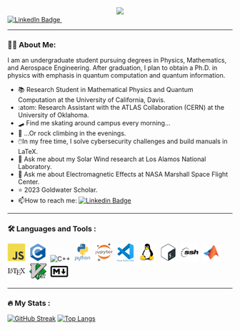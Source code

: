 <!--
### Hi there 👋
**Lydia-England/Lydia-England** is a ✨ _special_ ✨ repository because its `README.md` (this file) appears on your GitHub profile.

Here are some ideas to get you started:

- 🔭 I’m currently working on ...
- 🌱 I’m currently learning ...
- 👯 I’m looking to collaborate on ...
- 🤔 I’m looking for help with ...
- 💬 Ask me about ...
- 📫 How to reach me: ...
- 😄 Pronouns: ...
- ⚡ Fun fact: ...
-->


<!--
<div id="header" align="center">
  <img src="https://media.giphy.com/media/FRF49gttE3c4g7Gx4B/giphy.gif" width="200"/>
</div>
-->

<div id="header" align="center">
  <img src="https://media.giphy.com/media/HQxRpkwvmJ7IA/giphy.gif" width="150"/>
</div
  
<div id="badges" align="center">
  <a href="https://www.linkedin.com/in/lydia-j-england">
    <img src="https://img.shields.io/badge/LinkedIn-blue?style=for-the-badge&logo=linkedin&logoColor=white" alt="LinkedIn Badge"/>
  </a>
</div>

<img src="https://komarev.com/ghpvc/?username=Lydia-England&style=flat-square&color=blue" alt=""/>

<!--
<h1>
  hey there
  <img src="https://media.giphy.com/media/hvRJCLFzcasrR4ia7z/giphy.gif" width="25px"/>
</h1>
-->

---

### 🧑‍💻 About Me:
I am an undergraduate student pursuing degrees in Physics, Mathematics, and Aerospace Engineering.
After graduation, I plan to obtain a Ph.D. in physics with emphasis in quantum computation and quantum information.
- :books: Research Student in Mathematical Physics and Quantum Computation at the University of California, Davis.
- :atom: Research Assistant with the ATLAS Collaboration (CERN) at the University of Oklahoma.
- :skateboard: Find me skating around campus every morning...
- 🧗 ...Or rock climbing in the evenings.
- 🖱️In my free time, I solve cybersecurity challenges and build manuals in LaTeX.
- :milky_way: Ask me about my Solar Wind research at Los Alamos National Laboratory.
- :rocket: Ask me about Electromagnetic Effects at NASA Marshall Space Flight Center.
- :star: 2023 Goldwater Scholar.
- :mailbox:How to reach me: [![Linkedin Badge](https://img.shields.io/badge/-LinkedIn-blue?style=flat&logo=Linkedin&logoColor=white)](https://www.linkedin.com/in/lydia-j-england)


--- 

### :hammer_and_wrench: Languages and Tools :
<div>
  <img src="https://github.com/devicons/devicon/blob/master/icons/javascript/javascript-original.svg" title="JavaScript" alt="JavaScript" width="40" height="40"/>&nbsp;
  <img src="https://github.com/devicons/devicon/blob/master/icons/c/c-original.svg" title="C" alt="C" width="40" height="40"/>&nbsp;
  <img src="https://github.com/devicons/devicon/blob/master/icons/cplusplus/c-original.svg" title="C++" alt="C++" width="40" height="40"/>&nbsp;
  <img src="https://github.com/devicons/devicon/blob/master/icons/python/python-original-wordmark.svg" title="Python" alt="Python" width="40" height="40"/>&nbsp;
  <img src="https://github.com/devicons/devicon/blob/master/icons/jupyter/jupyter-original-wordmark.svg" title="Jupyter" alt="Jupyter" width="40" height="40"/>&nbsp;
  <img src="https://github.com/devicons/devicon/blob/master/icons/vscode/vscode-original-wordmark.svg" title="VSCode" alt="VSCode" width="40" height="40"/>&nbsp;
  <img src="https://github.com/devicons/devicon/blob/master/icons/linux/linux-original.svg" title="Linux" alt="Linux" width="40" height="40"/>&nbsp;
  <img src="https://github.com/devicons/devicon/blob/master/icons/bash/bash-original.svg" title="Bash" alt="Bash" width="40" height="40"/>&nbsp;
  <img src="https://github.com/devicons/devicon/blob/master/icons/ssh/ssh-original-wordmark.svg" title="SSH" alt="SSH" width="40" height="40"/>&nbsp;
  <img src="https://github.com/devicons/devicon/blob/master/icons/matlab/matlab-original.svg" title="Matlab" alt="Matlab" width="40" height="40"/>&nbsp;
  <img src="https://github.com/devicons/devicon/blob/master/icons/latex/latex-original.svg" title="LaTeX" alt="LaTeX" width="40" height="40"/>&nbsp;
  <img src="https://github.com/devicons/devicon/blob/master/icons/vim/vim-original.svg" title="Vim" alt="Vim" width="40" height="40"/>&nbsp;
  <img src="https://github.com/devicons/devicon/blob/master/icons/markdown/markdown-original.svg" title="Markdown" alt="Markdown" width="40" height="40"/>&nbsp;
</div>

---

### :fire: My Stats :
[![GitHub Streak](http://github-readme-streak-stats.herokuapp.com?user=Lydia-England&theme=dark&background=000000)](https://git.io/streak-stats)
[![Top Langs](https://github-readme-stats.vercel.app/api/top-langs/?username=Lydia-England&layout=compact&theme=vision-friendly-dark)](https://github.com/anuraghazra/github-readme-stats)
